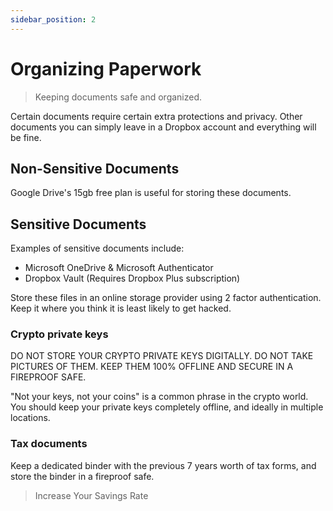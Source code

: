 ```yaml
---
sidebar_position: 2
---
```


# Organizing Paperwork

>Keeping documents safe and organized.

Certain documents require certain extra protections and privacy. Other documents you can simply leave in a Dropbox account and everything will be fine.

## Non-Sensitive Documents

Google Drive's 15gb free plan is useful for storing these documents.

## Sensitive Documents

Examples of sensitive documents include:
- Microsoft OneDrive & Microsoft Authenticator
- Dropbox Vault (Requires Dropbox Plus subscription)

Store these files in an online storage provider using 2 factor authentication. Keep it where you think it is least likely to get hacked.

### Crypto private keys

DO NOT STORE YOUR CRYPTO PRIVATE KEYS DIGITALLY. DO NOT TAKE PICTURES OF THEM. KEEP THEM 100% OFFLINE AND SECURE IN A FIREPROOF SAFE.

"Not your keys, not your coins" is a common phrase in the crypto world. You should keep your private keys completely offline, and ideally in multiple locations.

### Tax documents

Keep a dedicated binder with the previous 7 years worth of tax forms, and store the binder in a fireproof safe.

>Increase Your Savings Rate